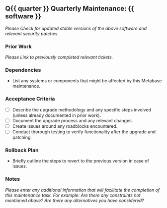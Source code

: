 ## Q{{ quarter }} Quarterly Maintenance: {{ software }}

_Please Check for updated stable versions of the above software and relevant security patches._

### Prior Work

_Please Link to previously completed relevant tickets._

### Dependencies

- List any systems or components that might be affected by this Metabase maintenance.

### Acceptance Criteria

- [ ] Describe the upgrade methodology and any specific steps involved (unless already documented in prior work).
- [ ] Document the upgrade process and any relevant changes.
- [ ] Create issues around any roadblocks encountered.
- [ ] Conduct thorough testing to verify functionality after the upgrade and patching.

### Rollback Plan

- Briefly outline the steps to revert to the previous version in case of issues.

### Notes

_Please enter any additional information that will facilitate the completion of this maintenance task. For example: Are there any constraints not mentioned above? Are there any alternatives you have considered?_
